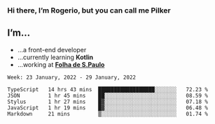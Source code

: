 ### Hi there, I’m Rogerio, but you can call me Pilker

## I’m…
- …a front-end developer
- …currently learning **Kotlin**
- …working at [**Folha de S.Paulo**](https://www.folha.com.br/)

<!--START_SECTION:waka-->
```text
Week: 23 January, 2022 - 29 January, 2022

TypeScript   14 hrs 43 mins  ██████████████████░░░░░░░   72.23 % 
JSON         1 hr 45 mins    ██░░░░░░░░░░░░░░░░░░░░░░░   08.59 % 
Stylus       1 hr 27 mins    █▓░░░░░░░░░░░░░░░░░░░░░░░   07.18 % 
JavaScript   1 hr 19 mins    █▓░░░░░░░░░░░░░░░░░░░░░░░   06.48 % 
Markdown     21 mins         ▒░░░░░░░░░░░░░░░░░░░░░░░░   01.74 % 
```
<!--END_SECTION:waka-->
